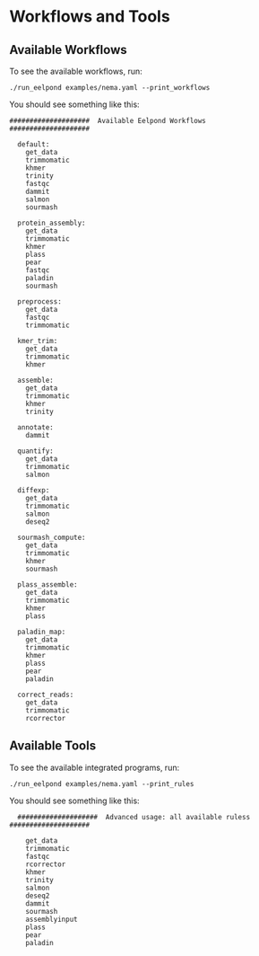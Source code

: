 # Workflows and Tools








## Available Workflows

To see the available workflows, run:
```
./run_eelpond examples/nema.yaml --print_workflows
```

You should see something like this:
```
####################  Available Eelpond Workflows  ####################

  default:
	get_data
	trimmomatic
	khmer
	trinity
	fastqc
	dammit
	salmon
	sourmash

  protein_assembly:
	get_data
	trimmomatic
	khmer
	plass
	pear
	fastqc
	paladin
	sourmash

  preprocess:
	get_data
	fastqc
	trimmomatic

  kmer_trim:
	get_data
	trimmomatic
	khmer

  assemble:
	get_data
	trimmomatic
	khmer
	trinity

  annotate:
	dammit

  quantify:
	get_data
	trimmomatic
	salmon

  diffexp:
	get_data
	trimmomatic
	salmon
	deseq2

  sourmash_compute:
	get_data
	trimmomatic
	khmer
	sourmash

  plass_assemble:
	get_data
	trimmomatic
	khmer
	plass

  paladin_map:
	get_data
	trimmomatic
	khmer
	plass
	pear
	paladin

  correct_reads:
	get_data
	trimmomatic
	rcorrector

```
## Available Tools

To see the available integrated programs, run:
```
./run_eelpond examples/nema.yaml --print_rules
```
You should see something like this:
```
  ####################  Advanced usage: all available ruless  ####################

	get_data
	trimmomatic
	fastqc
	rcorrector
	khmer
	trinity
	salmon
	deseq2
	dammit
	sourmash
    assemblyinput
	plass
	pear
	paladin

```
